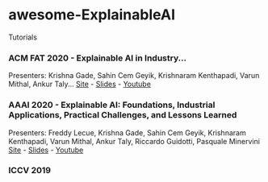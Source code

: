 # awesome-ExplainableAI

Tutorials

### ACM FAT 2020 - Explainable AI in Industry...
Presenters: Krishna Gade, Sahin Cem Geyik, Krishnaram Kenthapadi, Varun Mithal, Ankur Taly... 
[Site](https://sites.google.com/view/fat20-explainable-ai-tutorial) - [Slides](https://www.slideshare.net/KrishnaramKenthapadi/explainable-ai-in-industry-fat-2020-tutorial) - [Youtube](https://www.youtube.com/watch?v=lcN-XJSsd-c)

### AAAI 2020 - Explainable AI: Foundations, Industrial Applications, Practical Challenges, and Lessons Learned
Presenters: Freddy Lecue, Krishna Gade, Sahin Cem Geyik, Krishnaram Kenthapadi, Varun Mithal, Ankur Taly, Riccardo Guidotti, Pasquale Minervini
[Site](https://sites.google.com/view/fat20-explainable-ai-tutorial) - [Slides](https://www.slideshare.net/KrishnaramKenthapadi/explainable-ai-in-industry-fat-2020-tutorial) - [Youtube](https://www.youtube.com/watch?v=lcN-XJSsd-c)


### ICCV 2019
